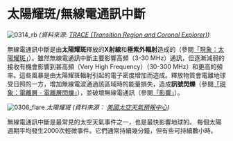 # 太陽耀斑/無線電通訊中斷

![0314_rb](./static/0314_rb.png)
*(資料來源: [TRACE (Transition Region and Coronal Explorer)](http://trace.lmsal.com/Science/ScientificResults/trace_cdrom/html/trace_images.html))*

無線電通訊中斷是由**太陽耀斑**釋放的**X射線**和**極紫外輻射**造成的（參閱[「現象：太陽耀斑」](/#/zh_hk/section/phenomena/solar-flare)）。雖然無線電通訊中斷主要影響高頻（3-30 MHz）通訊，但逐漸減弱的接收有機會影響到甚高頻（Very High Frequency）（30-300 MHz）和更高的頻率。這些風暴是由太陽耀斑輻射引起的電子密度增加而造成。釋放物質會電離地球受日照的一方，增加無線電波通過該區域時的能量損失，造成**訊號閃爍**（參閱[「現象：電離層 - 電離層閃爍」](/#/zh_hk/section/phenomena/ionosphere)），並破壞無線電通訊（參閱[「影響」](/#/zh_hk/impacts)）。

![0306_flare](./static/0306_flare.jpg)
*太陽耀斑 (資料來源︰ [美國太空天氣預報中心](http://www.sec.noaa.gov/))*

無線電通訊中斷是最常見的太空天氣事件之一，也是最快影響地球的。 每個太陽週期平均發生2000次輕微事件。它們通常持續幾分鐘，但有些可持續數小時。
